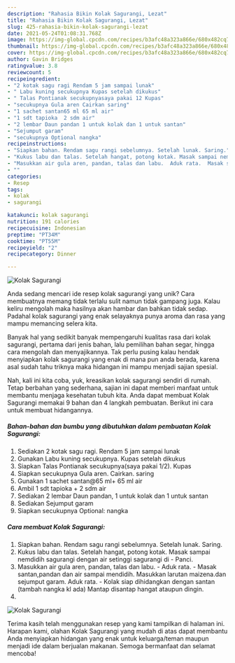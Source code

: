 ```yaml
---
description: "Rahasia Bikin Kolak Sagurangi, Lezat"
title: "Rahasia Bikin Kolak Sagurangi, Lezat"
slug: 425-rahasia-bikin-kolak-sagurangi-lezat
date: 2021-05-24T01:08:31.768Z
image: https://img-global.cpcdn.com/recipes/b3afc48a323a866e/680x482cq70/kolak-sagurangi-foto-resep-utama.jpg
thumbnail: https://img-global.cpcdn.com/recipes/b3afc48a323a866e/680x482cq70/kolak-sagurangi-foto-resep-utama.jpg
cover: https://img-global.cpcdn.com/recipes/b3afc48a323a866e/680x482cq70/kolak-sagurangi-foto-resep-utama.jpg
author: Gavin Bridges
ratingvalue: 3.8
reviewcount: 5
recipeingredient:
- "2 kotak sagu ragi Rendam 5 jam sampai lunak"
- " Labu kuning secukupnya Kupas setelah dikukus"
- " Talas Pontianak secukupnyasaya pakai 12 Kupas"
- "secukupnya Gula aren Cairkan saring"
- "1 sachet santan65 ml 65 ml air"
- "1 sdt tapioka  2 sdm air"
- "2 lembar Daun pandan 1 untuk kolak dan 1 untuk santan"
- "Sejumput garam"
- "secukupnya Optional nangka"
recipeinstructions:
- "Siapkan bahan. Rendam sagu rangi sebelumnya. Setelah lunak. Saring."
- "Kukus labu dan talas. Setelah hangat, potong kotak. Masak sampai nemdidih sagurangi dengan air setinggi sagurangi di  Panci."
- "Masukkan air gula aren, pandan, talas dan labu.  Aduk rata.  Masak santan,pandan dan air sampai mendidih. Masukkan larutan maizena.dan sejumput garam. Aduk rata.  Kolak siap dihidangkan dengan santan (tambah nangka kl ada) Mantap disantap hangat ataupun dingin."
- ""
categories:
- Resep
tags:
- kolak
- sagurangi

katakunci: kolak sagurangi 
nutrition: 191 calories
recipecuisine: Indonesian
preptime: "PT34M"
cooktime: "PT55M"
recipeyield: "2"
recipecategory: Dinner

---
```



![Kolak Sagurangi](https://img-global.cpcdn.com/recipes/b3afc48a323a866e/680x482cq70/kolak-sagurangi-foto-resep-utama.jpg)

Anda sedang mencari ide resep kolak sagurangi yang unik? Cara membuatnya memang tidak terlalu sulit namun tidak gampang juga. Kalau keliru mengolah maka hasilnya akan hambar dan bahkan tidak sedap. Padahal kolak sagurangi yang enak selayaknya punya aroma dan rasa yang mampu memancing selera kita.

Banyak hal yang sedikit banyak mempengaruhi kualitas rasa dari kolak sagurangi, pertama dari jenis bahan, lalu pemilihan bahan segar, hingga cara mengolah dan menyajikannya. Tak perlu pusing kalau hendak menyiapkan kolak sagurangi yang enak di mana pun anda berada, karena asal sudah tahu triknya maka hidangan ini mampu menjadi sajian spesial.




Nah, kali ini kita coba, yuk, kreasikan kolak sagurangi sendiri di rumah. Tetap berbahan yang sederhana, sajian ini dapat memberi manfaat untuk membantu menjaga kesehatan tubuh kita. Anda dapat membuat Kolak Sagurangi memakai 9 bahan dan 4 langkah pembuatan. Berikut ini cara untuk membuat hidangannya.

<!--inarticleads1-->

##### Bahan-bahan dan bumbu yang dibutuhkan dalam pembuatan Kolak Sagurangi:

1. Sediakan 2 kotak sagu ragi. Rendam 5 jam sampai lunak
1. Gunakan  Labu kuning secukupnya. Kupas setelah dikukus
1. Siapkan  Talas Pontianak secukupnya(saya pakai 1/2). Kupas
1. Siapkan secukupnya Gula aren. Cairkan. saring
1. Gunakan 1 sachet santan@65 ml+ 65 ml air
1. Ambil 1 sdt tapioka + 2 sdm air
1. Sediakan 2 lembar Daun pandan, 1 untuk kolak dan 1 untuk santan
1. Sediakan Sejumput garam
1. Siapkan secukupnya Optional: nangka




<!--inarticleads2-->

##### Cara membuat Kolak Sagurangi:

1. Siapkan bahan. Rendam sagu rangi sebelumnya. Setelah lunak. Saring.
1. Kukus labu dan talas. Setelah hangat, potong kotak. Masak sampai nemdidih sagurangi dengan air setinggi sagurangi di  - Panci.
1. Masukkan air gula aren, pandan, talas dan labu.  - Aduk rata.  - Masak santan,pandan dan air sampai mendidih. Masukkan larutan maizena.dan sejumput garam. Aduk rata.  - Kolak siap dihidangkan dengan santan (tambah nangka kl ada) Mantap disantap hangat ataupun dingin.
1. 
<img src="//assets-global.cpcdn.com/assets/icons/button_play-2c75c40dde080a61004c1f40b05d8f140eaff45d7e9e6481dc71c63d2e7c4909.png" alt="Kolak Sagurangi">



Terima kasih telah menggunakan resep yang kami tampilkan di halaman ini. Harapan kami, olahan Kolak Sagurangi yang mudah di atas dapat membantu Anda menyiapkan hidangan yang enak untuk keluarga/teman maupun menjadi ide dalam berjualan makanan. Semoga bermanfaat dan selamat mencoba!
